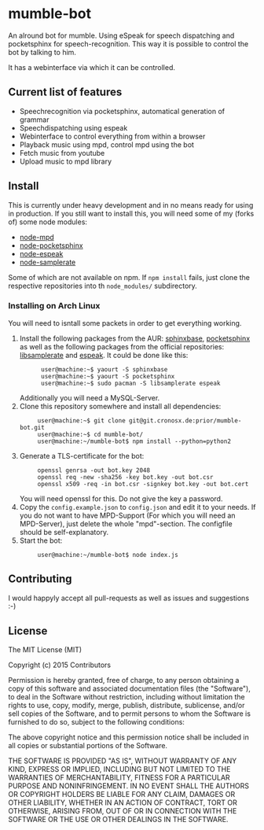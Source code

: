 # mumble-bot

An alround bot for mumble. Using eSpeak for speech dispatching and pocketsphinx for speech-recognition. This way it is possible to control the bot by talking to him.

It has a webinterface via which it can be controlled.

## Current list of features

 - Speechrecognition via pocketsphinx, automatical generation of grammar
 - Speechdispatching using espeak
 - Webinterface to control everything from within a browser
 - Playback music using mpd, control mpd using the bot
 - Fetch music from youtube
 - Upload music to mpd library

## Install

This is currently under heavy development and in no means ready for using in production.
If you still want to install this, you will need some of my (forks of) some node modules:

 - [node-mpd](https://github.com/Prior99/node-mpd)
 - [node-pocketsphinx](https://github.com/Prior99/node-pocketsphinx)
 - [node-espeak](https://github.com/Prior99/node-espeak)
 - [node-samplerate](https://github.com/Prior99/node-samplerate)

Some of which are not available on npm. If ```npm install``` fails, just clone the respective repositories into th ```node_modules/``` subdirectory.

### Installing on Arch Linux

You will need to isntall some packets in order to get everything working.

1. Install the following packages from the AUR: [sphinxbase](https://aur.archlinux.org/packages/sphinxbase/), [pocketsphinx](https://aur.archlinux.org/packages/pocketsphinx/)
   as well as the following packages from the official repositories: [libsamplerate](https://www.archlinux.org/packages/extra/x86_64/libsamplerate/) and [espeak](https://www.archlinux.org/packages/community/x86_64/espeak/).
   It could be done like this:
   ```
         user@machine:~$ yaourt -S sphinxbase
         user@machine:~$ yaourt -S pocketsphinx
         user@machine:~$ sudo pacman -S libsamplerate espeak
    ```
    Additionally you will need a MySQL-Server.
2. Clone this repository somewhere and install all dependencies:
    ```
         user@machine:~$ git clone git@git.cronosx.de:prior/mumble-bot.git
         user@machine:~$ cd mumble-bot/
         user@machine:~/mumble-bot$ npm install --python=python2
    ```
3. Generate a TLS-certificate for the bot:
    ```
         openssl genrsa -out bot.key 2048
         openssl req -new -sha256 -key bot.key -out bot.csr
         openssl x509 -req -in bot.csr -signkey bot.key -out bot.cert
    ```
    You will need openssl for this. Do not give the key a password.
4. Copy the ```config.example.json``` to ```config.json``` and edit it to your needs.
   If you do not want to have MPD-Support (For which you will need an MPD-Server), just delete the whole "mpd"-section.
   The configfile should be self-explanatory.
5. Start the bot:
   ```
        user@machine:~/mumble-bot$ node index.js
   ```



## Contributing

I would happyly accept all pull-requests as well as issues and suggestions :-)

## License

The MIT License (MIT)

Copyright (c) 2015 Contributors

Permission is hereby granted, free of charge, to any person obtaining a copy
of this software and associated documentation files (the "Software"), to deal
in the Software without restriction, including without limitation the rights
to use, copy, modify, merge, publish, distribute, sublicense, and/or sell
copies of the Software, and to permit persons to whom the Software is
furnished to do so, subject to the following conditions:

The above copyright notice and this permission notice shall be included in
all copies or substantial portions of the Software.

THE SOFTWARE IS PROVIDED "AS IS", WITHOUT WARRANTY OF ANY KIND, EXPRESS OR
IMPLIED, INCLUDING BUT NOT LIMITED TO THE WARRANTIES OF MERCHANTABILITY,
FITNESS FOR A PARTICULAR PURPOSE AND NONINFRINGEMENT. IN NO EVENT SHALL THE
AUTHORS OR COPYRIGHT HOLDERS BE LIABLE FOR ANY CLAIM, DAMAGES OR OTHER
LIABILITY, WHETHER IN AN ACTION OF CONTRACT, TORT OR OTHERWISE, ARISING FROM,
OUT OF OR IN CONNECTION WITH THE SOFTWARE OR THE USE OR OTHER DEALINGS IN
THE SOFTWARE.
